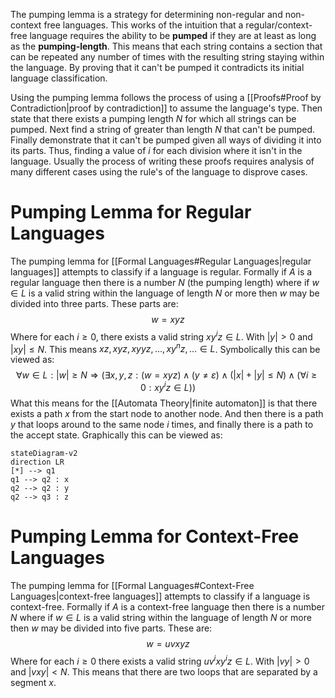 The pumping lemma is a strategy for determining non-regular and non-context free languages. This works of the intuition that a regular/context-free language requires the ability to be **pumped** if they are at least as long as the **pumping-length**. This means that each string contains a section that can be repeated any number of times with the resulting string staying within the language. By proving that it can't be pumped it contradicts its initial language classification. 

Using the pumping lemma follows the process of using a [[Proofs#Proof by Contradiction|proof by contradiction]] to assume the language's type. Then state that there exists a pumping length $N$ for which all strings can be pumped. Next find a string of greater than length $N$ that can't be pumped. Finally demonstrate that it can't be pumped given all ways of dividing it into its parts. Thus, finding a value of $i$ for each division where it isn't in the language. Usually the process of writing these proofs requires analysis of many different cases using the rule's of the language to disprove cases.

# Pumping Lemma for Regular Languages
The pumping lemma for [[Formal Languages#Regular Languages|regular languages]] attempts to classify if a language is regular. Formally if $A$ is a regular language then there is a number $N$ (the pumping length) where if $w\in L$ is a valid string within the language of length $N$ or more then $w$ may be divided into three parts. These parts are:
$$w=xyz$$
Where for each $i\geq0$, there exists a valid string $xy^iz\in L$. With $|y|>0$ and $|xy|\leq N$. This means $xz,xyz,xyyz,\dots,xy^nz,\dots\in L$. Symbolically this can be viewed as:
$$\forall w\in L:|w|\geq N \Rightarrow\big(\exists x,y,z : (w=xyz)\land(y\neq\varepsilon)\land(|x|+|y|\leq N)\land(\forall i\geq0: xy^iz\in L)\big)$$
What this means for the [[Automata Theory|finite automaton]] is that there exists a path $x$ from the start node to another node. And then there is a path $y$ that loops around to the same node $i$ times, and finally there is a path to the accept state. Graphically this can be viewed as:
```mermaid
stateDiagram-v2
direction LR
[*] --> q1
q1 --> q2 : x
q2 --> q2 : y
q2 --> q3 : z
```
# Pumping Lemma for Context-Free Languages
The pumping lemma for [[Formal Languages#Context-Free Languages|context-free languages]] attempts to classify if a language is context-free. Formally if $A$ is a context-free language then there is a number $N$ where if $w\in L$ is a valid string within the language of length $N$ or more then $w$ may be divided into five parts. These are: 
$$w=uvxyz$$
Where for each $i\geq0$ there exists a valid string $uv^ixy^iz\in L$. With $|vy|>0$ and $|vxy|<N$. This means that there are two loops that are separated by a segment $x$.
